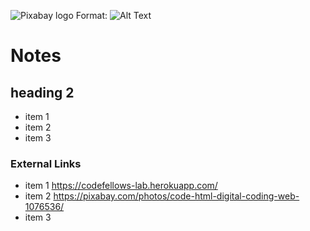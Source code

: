 ![Pixabay logo](https://cdn.pixabay.com/photo/2015/12/04/14/05/code-1076536_960_720.jpg)
Format: ![Alt Text](https://pixabay.com/photos/code-html-digital-coding-web-1076536/)

# **Notes**

## heading 2
- item 1
- item 2
- item 3

### External Links
- item 1 https://codefellows-lab.herokuapp.com/
- item 2 https://pixabay.com/photos/code-html-digital-coding-web-1076536/
- item 3





